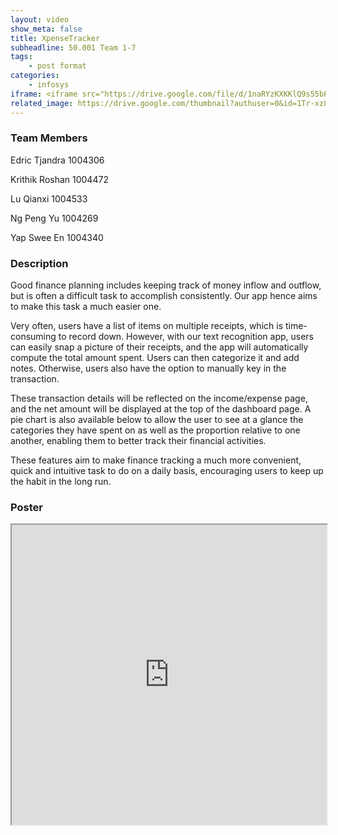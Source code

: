 ```yaml
---
layout: video
show_meta: false
title: XpenseTracker
subheadline: 50.001 Team 1-7
tags:
    - post format
categories:
    - infosys
iframe: <iframe src="https://drive.google.com/file/d/1naRYzKXKKlQ9s55bPSlQFXBbwV0q_tce/preview" width="320" height="240"></iframe>
related_image: https://drive.google.com/thumbnail?authuser=0&id=1Tr-xz8QmXDYZwJECqkMsmsZ_A2tk-aaC&sz=w300-h300-p-k-nu-iv1
---
```


### Team Members

Edric Tjandra  1004306

Krithik Roshan 1004472

Lu Qianxi  1004533

Ng Peng Yu  1004269

Yap Swee En  1004340  

### Description

Good finance planning includes keeping track of money inflow and outflow, but is often a difficult task to accomplish consistently. Our app hence aims to make this task a much easier one.

Very often, users have a list of items on multiple receipts, which is time-consuming to record down. However, with our text recognition app, users can easily snap a picture of their receipts, and the app will automatically compute the total amount spent. Users can then categorize it and add notes. Otherwise, users also have the option to manually key in the transaction.

These transaction details will be reflected on the income/expense page, and the net amount will be displayed at the top of the dashboard page. A pie chart is also available below to allow the user to see at a glance the categories they have spent on as well as the proportion relative to one another, enabling them to better track their financial activities.

These features aim to make finance tracking a much more convenient, quick and intuitive task to do on a daily basis, encouraging users to keep up the habit in the long run.

### Poster

<iframe src="https://drive.google.com/file/d/1Tr-xz8QmXDYZwJECqkMsmsZ_A2tk-aaC/preview" width="100%" height="480"></iframe>
